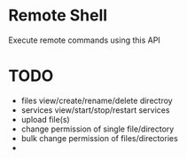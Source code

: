 # Remote Shell
Execute remote commands using this API

# TODO
- files view/create/rename/delete directroy
- services view/start/stop/restart services
- upload file(s)
- change permission of single file/directory
- bulk change permission of files/directories
- 
